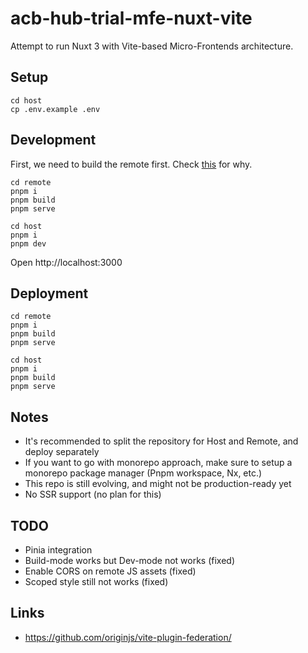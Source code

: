 # acb-hub-trial-mfe-nuxt-vite

Attempt to run Nuxt 3 with Vite-based Micro-Frontends architecture.

## Setup

```
cd host
cp .env.example .env
```

## Development

First, we need to build the remote first. Check [this](https://github.com/originjs/vite-plugin-federation/issues/525) for why.

```
cd remote
pnpm i
pnpm build
pnpm serve
```

```
cd host
pnpm i
pnpm dev
```

Open http://localhost:3000

## Deployment

```
cd remote
pnpm i
pnpm build
pnpm serve

cd host
pnpm i
pnpm build
pnpm serve
```

## Notes

- It's recommended to split the repository for Host and Remote, and deploy separately
- If you want to go with monorepo approach, make sure to setup a monorepo package manager (Pnpm workspace, Nx, etc.)
- This repo is still evolving, and might not be production-ready yet
- No SSR support (no plan for this)

## TODO

- Pinia integration
- Build-mode works but Dev-mode not works (fixed)
- Enable CORS on remote JS assets (fixed)
- Scoped style still not works (fixed)

## Links

- https://github.com/originjs/vite-plugin-federation/

